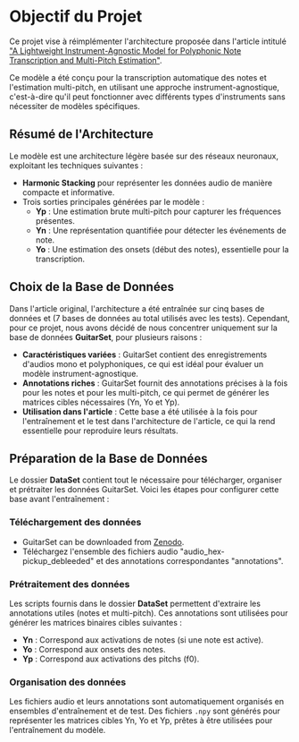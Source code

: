 # Objectif du Projet

Ce projet vise à réimplémenter l'architecture proposée dans l'article intitulé ["A Lightweight Instrument-Agnostic Model for Polyphonic Note Transcription and Multi-Pitch Estimation"](https://arxiv.org/abs/2203.09893).

Ce modèle a été conçu pour la transcription automatique des notes et l'estimation multi-pitch, en utilisant une approche instrument-agnostique, c'est-à-dire qu'il peut fonctionner avec différents types d'instruments sans nécessiter de modèles spécifiques.

## Résumé de l'Architecture

Le modèle est une architecture légère basée sur des réseaux neuronaux, exploitant les techniques suivantes :

- **Harmonic Stacking** pour représenter les données audio de manière compacte et informative.
- Trois sorties principales générées par le modèle :
  - **Yp** : Une estimation brute multi-pitch pour capturer les fréquences présentes.
  - **Yn** : Une représentation quantifiée pour détecter les événements de note.
  - **Yo** : Une estimation des onsets (début des notes), essentielle pour la transcription.

## Choix de la Base de Données

Dans l'article original, l'architecture a été entraînée sur cinq bases de données et (7 bases de données au total utilisés avec les tests). Cependant, pour ce projet, nous avons décidé de nous concentrer uniquement sur la base de données **GuitarSet**, pour plusieurs raisons :

- **Caractéristiques variées** : GuitarSet contient des enregistrements d'audios mono et polyphoniques, ce qui est idéal pour évaluer un modèle instrument-agnostique.
- **Annotations riches** : GuitarSet fournit des annotations précises à la fois pour les notes et pour les multi-pitch, ce qui permet de générer les matrices cibles nécessaires (Yn, Yo et Yp).
- **Utilisation dans l'article** : Cette base a été utilisée à la fois pour l'entraînement et le test dans l'architecture de l'article, ce qui la rend essentielle pour reproduire leurs résultats.

## Préparation de la Base de Données

Le dossier **DataSet** contient tout le nécessaire pour télécharger, organiser et prétraiter les données GuitarSet. Voici les étapes pour configurer cette base avant l'entraînement :

### Téléchargement des données

- GuitarSet can be downloaded from [Zenodo](https://zenodo.org/record/3371780).
- Téléchargez l'ensemble des fichiers audio "audio_hex-pickup_debleeded" et des annotations correspondantes "annotations".

### Prétraitement des données

Les scripts fournis dans le dossier **DataSet** permettent d'extraire les annotations utiles (notes et multi-pitch). Ces annotations sont utilisées pour générer les matrices binaires cibles suivantes :

- **Yn** : Correspond aux activations de notes (si une note est active).
- **Yo** : Correspond aux onsets des notes.
- **Yp** : Correspond aux activations des pitchs (f0).

### Organisation des données

Les fichiers audio et leurs annotations sont automatiquement organisés en ensembles d'entraînement et de test. Des fichiers `.npy` sont générés pour représenter les matrices cibles Yn, Yo et Yp, prêtes à être utilisées pour l'entraînement du modèle.
